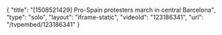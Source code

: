 {
    "title": "[1508521429] Pro-Spain protesters march in central Barcelona",
    "type": "solo",
    "layout": "iframe-static",
    "videoId": "123186341",
    "url": "\/tvpembed\/123186341"
}